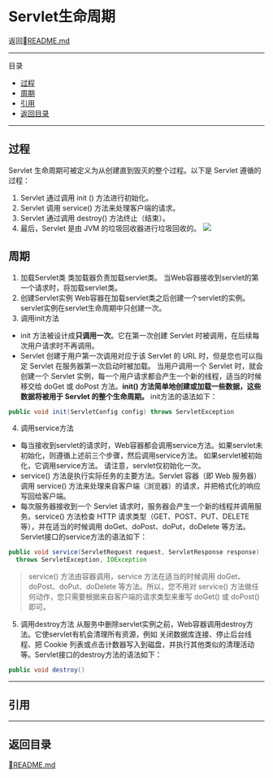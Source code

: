 # Servlet生命周期
返回[README.md](./../../README.md)

---
目录

<!-- @import "[TOC]" {cmd="toc" depthFrom=2 depthTo=6 orderedList=false} -->
<!-- code_chunk_output -->

* [过程](#过程)
* [周期](#周期)
* [引用](#引用)
* [返回目录](#返回目录)

<!-- /code_chunk_output -->

---
## 过程
Servlet 生命周期可被定义为从创建直到毁灭的整个过程。以下是 Servlet 遵循的过程：

1. Servlet 通过调用 init () 方法进行初始化。
2. Servlet 调用 service() 方法来处理客户端的请求。
3. Servlet 通过调用 destroy() 方法终止（结束）。
4. 最后，Servlet 是由 JVM 的垃圾回收器进行垃圾回收的。
![](assets/markdown-img-paste-20190328155633517.png)

## 周期
1. 加载Servlet类
类加载器负责加载servlet类。 当Web容器接收到servlet的第一个请求时，将加载servlet类。
2. 创建Servlet实例
Web容器在加载servlet类之后创建一个servlet的实例。servlet实例在servlet生命周期中只创建一次。
3. 调用init方法
- init 方法被设计成**只调用一次**。它在第一次创建 Servlet 时被调用，在后续每次用户请求时不再调用。
- Servlet 创建于用户第一次调用对应于该 Servlet 的 URL 时，但是您也可以指定 Servlet 在服务器第一次启动时被加载。
当用户调用一个 Servlet 时，就会创建一个 Servlet 实例，每一个用户请求都会产生一个新的线程，适当的时候移交给 doGet 或 doPost 方法。**init() 方法简单地创建或加载一些数据，这些数据将被用于 Servlet 的整个生命周期。**
init方法的语法如下：
```java
public void init(ServletConfig config) throws ServletException
```
4. 调用service方法
- 每当接收到servlet的请求时，Web容器都会调用service方法。如果servlet未初始化，则遵循上述前三个步骤，然后调用service方法。 如果servlet被初始化，它调用service方法。 请注意，servlet仅初始化一次。
- service() 方法是执行实际任务的主要方法。Servlet 容器（即 Web 服务器）调用 service() 方法来处理来自客户端（浏览器）的请求，并把格式化的响应写回给客户端。
- 每次服务器接收到一个 Servlet 请求时，服务器会产生一个新的线程并调用服务。service() 方法检查 HTTP 请求类型（GET、POST、PUT、DELETE 等），并在适当的时候调用 doGet、doPost、doPut，doDelete 等方法。
Servlet接口的service方法的语法如下：
```java
public void service(ServletRequest request, ServletResponse response)
  throws ServletException, IOException
```
> service() 方法由容器调用，service 方法在适当的时候调用 doGet、doPost、doPut、doDelete 等方法。所以，您不用对 service() 方法做任何动作，您只需要根据来自客户端的请求类型来重写 doGet() 或 doPost() 即可。
>
5. 调用destroy方法
从服务中删除servlet实例之前，Web容器调用destroy方法。它使servlet有机会清理所有资源，例如 关闭数据库连接、停止后台线程、把 Cookie 列表或点击计数器写入到磁盘，并执行其他类似的清理活动等。Servlet接口的destroy方法的语法如下：
```java
public void destroy()
```






---
## 引用
[]()

---
## 返回目录
[README.md](./../../README.md)
